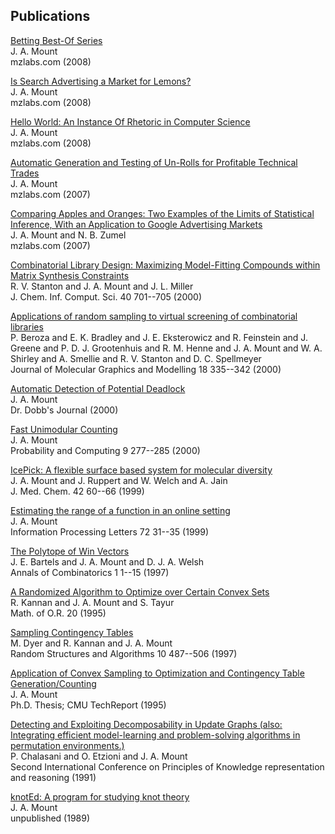 ## Publications

[Betting Best-Of Series](BestOf.pdf)<br>
J. A. Mount<br>
mzlabs.com      (2008)

[Is Search Advertising a Market for Lemons?](MarketForLemons.pdf)<br>
J. A. Mount<br>
mzlabs.com      (2008)

[Hello World: An Instance Of Rhetoric in Computer Science](HelloWorld.pdf)<br>
J. A. Mount<br>
mzlabs.com      (2008)

[Automatic Generation and Testing of Un-Rolls for Profitable Technical Trades](Automatic%20Generation%20and%20Testing%20of-Mount.pdf)<br>
J. A. Mount<br>
mzlabs.com      (2007)

[Comparing Apples and Oranges: Two Examples of the Limits of Statistical Inference, With an Application to Google Advertising Markets](Comparing%20Apples%20and%20Oranges%20%20Two-Mount.pdf)<br>
J. A. Mount and N. B. Zumel<br>
mzlabs.com      (2007)

[Combinatorial Library Design: Maximizing Model-Fitting Compounds within Matrix Synthesis Constraints](Combinatorial%20Library%20Design%20Maximizing%20Model-Fitting-Stanton.pdf)<br>
R. V. Stanton and J. A. Mount and J. L. Miller<br>
J. Chem. Inf. Comput. Sci.  40  701--705  (2000)

[Applications of random sampling to virtual screening of combinatorial libraries](Applications%20of%20random%20sampling%20to-Beroza.pdf)<br>
P. Beroza and E. K. Bradley and J. E. Eksterowicz and R. Feinstein and J. Greene and P. D. J. Grootenhuis and R. M. Henne and J. A. Mount and W. A. Shirley and A. Smellie and R. V. Stanton and D. C. Spellmeyer<br>
Journal of Molecular Graphics and Modelling  18  335--342  (2000)

[Automatic Detection of Potential Deadlock](Automatic%20Detection%20of%20Potential%20Deadlock-Mount.pdf)<br>
J. A. Mount<br>
Dr. Dobb's Journal      (2000)

[Fast Unimodular Counting](Fast%20Unimodular%20Counting-Mount.pdf)<br>
J. A. Mount<br>
Probability and Computing  9  277--285  (2000)

[IcePick: A flexible surface based system for molecular diversity](IcePick%20%20A%20flexible%20surface%20based-Mount.pdf)<br>
J. A. Mount and J. Ruppert and W. Welch and A. Jain<br>
J. Med. Chem.  42  60--66  (1999)

[Estimating the range of a function in an online setting](Estimating%20the%20range%20of%20a-Mount.pdf)<br>
J. A. Mount<br>
Information Processing Letters  72  31--35  (1999)

[The Polytope of Win Vectors](The%20Polytope%20of%20Win%20Vectors-Bartels.pdf)<br>
J. E. Bartels and J. A. Mount and D. J. A. Welsh<br>
Annals of Combinatorics  1  1--15  (1997)

[A Randomized Algorithm to Optimize over Certain Convex Sets](A%20Randomized%20Algorithm%20to%20Optimize-Kannan.pdf)<br>
R. Kannan and J. A. Mount and S. Tayur<br>
Math. of O.R.  20    (1995)

[Sampling Contingency Tables](Sampling%20Contingency%20Tables-Dyer.pdf)<br>
M. Dyer and R. Kannan and J. A. Mount<br>
Random Structures and Algorithms  10  487--506  (1997)

[Application of Convex Sampling to Optimization and Contingency Table Generation/Counting](Application%20of%20Convex%20Sampling%20to-Mount.pdf)<br>
J. A. Mount<br>
Ph.D. Thesis; CMU TechReport      (1995)

[Detecting and Exploiting Decomposability in Update Graphs (also: Integrating efficient model-learning and problem-solving algorithms in permutation environments.)](Detecting%20and%20Exploiting%20Decomposability%20in-Chalasani.pdf)<br>
P. Chalasani and O. Etzioni and J. A. Mount<br>
Second International Conference on Principles of Knowledge representation and reasoning      (1991)

[knotEd: A program for studying knot theory](knotEd%20%20A%20program%20for%20studying-Mount.pdf)<br>
J. A. Mount<br>
unpublished      (1989)